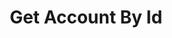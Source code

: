 ---
title: Get Account By Id
api:
  file: .openapi.json
  operationId: Account-get_account_by_id
hidden: false
---
